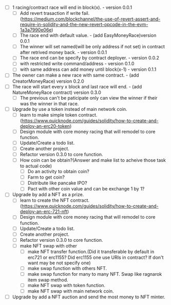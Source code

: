 - [ ] 1 racing/contract race will end in block(x). - version 0.0.1
    - [ ] Add revert trasaction if write fail.(https://medium.com/blockchannel/the-use-of-revert-assert-and-require-in-solidity-and-the-new-revert-opcode-in-the-evm-1a3a7990e06e)
    - [ ] The race end with default value. - (add EasyMoneyRace)version 0.0.1
    - [ ] The winner will set named(will be only address if not set) in contract after retrived money back. - version 0.0.1
    - [ ] The race end can be specify by contract deployer. - version 0.0.2
    - [ ] with restricted write command/address - version 0.1.0
    - [ ] with same address can add money until block(x-1) - version 0.1.1
- [ ] The owner can make a new race with same contract. - (add CreatorMoneyRace) version 0.2.0
- [ ] The race will start every x block and last race will end. - (add NatureMoneyRace contract) version 0.3.0
    - [ ] The previous can't be paticipate only can view the winner if their was the winner in that race.
- [ ] Upgrade by use a token instead of main network coin.
    - [ ] learn to make simple token contract.(https://www.quicknode.com/guides/solidity/how-to-create-and-deploy-an-erc20-token)
    - [ ] Design module with core money racing that will remodel to core function.
    - [ ] Update/Create a todo list.
    - [ ] Create another project.
    - [ ] Refactor version 0.3.0 to core function.
    - [ ] How coin can be obtain?(Answer and make list to acheive those task to actual code)
        - [ ] Do an activity to obtain coin?
        - [ ] Farm to get coin?
        - [ ] Distribute like pancake IPO?
        - [ ] Pact with other coin value and can be exchange 1 by 1?
- [ ] Upgrade by add a NFT as a prize.
    - [ ] learn to create the NFT contract.(https://www.quicknode.com/guides/solidity/how-to-create-and-deploy-an-erc-721-nft)
    - [ ] Design module with core money racing that will remodel to core function.
    - [ ] Update/Create a todo list.
    - [ ] Create another project.
    - [ ] Refactor version 0.3.0 to core function.
    - [ ] make NFT swap with other
        - [ ] make NFT transfer function.(Did it transferable by default in erc721 or erc1155? Did erc1155 one use URIs in contract? If don't want may be not specify one)
        - [ ] make swap function with others NFT.
        - [ ] make swap function for many to many NFT. Swap like ragnarok item swap method.
        - [ ] make NFT swap with token function.
        - [ ] make NFT swap with main network coin.
- [ ] Upgrade by add a NFT auction and send the most money to NFT minter.
